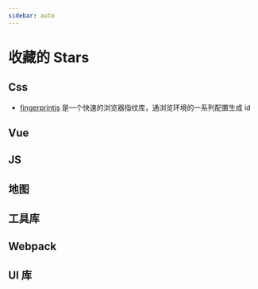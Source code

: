 ```yaml
---
sidebar: auto
---
```


# 收藏的 Stars

## Css

- [fingerprintjs](https://github.com/Valve/fingerprintjs2) 是一个快速的浏览器指纹库，通浏览环境的一系列配置生成 id

## Vue

## JS

## 地图

## 工具库

## Webpack

## UI 库
